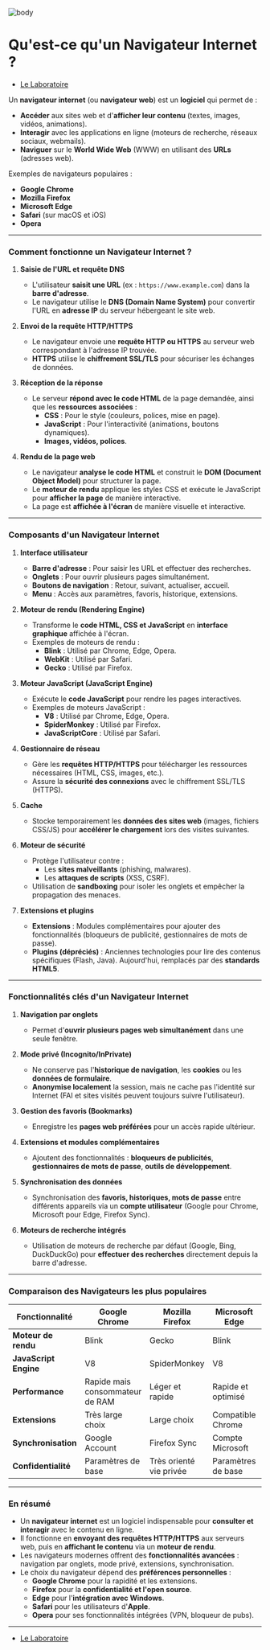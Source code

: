 ![body](https://banzaihobby.com/cdn/shop/files/Aoshima_Initial_D_Takumi_Fujiwara_AE86_Trueno_Project_D_Specification_-_BanzaiHobby-254450.jpg?v=1717061182&width=1100)

# **Qu'est-ce qu'un Navigateur Internet ?** 

- [Le Laboratoire](./Docs.md)

Un **navigateur internet** (ou **navigateur web**) est un **logiciel** qui permet de :  
- **Accéder** aux sites web et d'**afficher leur contenu** (textes, images, vidéos, animations).  
- **Interagir** avec les applications en ligne (moteurs de recherche, réseaux sociaux, webmails).  
- **Naviguer** sur le **World Wide Web** (WWW) en utilisant des **URLs** (adresses web).  

Exemples de navigateurs populaires :  
- **Google Chrome**  
- **Mozilla Firefox**  
- **Microsoft Edge**  
- **Safari** (sur macOS et iOS)  
- **Opera**  

---

### **Comment fonctionne un Navigateur Internet ?**  

1. **Saisie de l'URL et requête DNS**  
   - L'utilisateur **saisit une URL** (ex : `https://www.example.com`) dans la **barre d'adresse**.  
   - Le navigateur utilise le **DNS (Domain Name System)** pour convertir l'URL en **adresse IP** du serveur hébergeant le site web.  

2. **Envoi de la requête HTTP/HTTPS**  
   - Le navigateur envoie une **requête HTTP ou HTTPS** au serveur web correspondant à l'adresse IP trouvée.  
   - **HTTPS** utilise le **chiffrement SSL/TLS** pour sécuriser les échanges de données.  

3. **Réception de la réponse**  
   - Le serveur **répond avec le code HTML** de la page demandée, ainsi que les **ressources associées** :  
     - **CSS** : Pour le style (couleurs, polices, mise en page).  
     - **JavaScript** : Pour l'interactivité (animations, boutons dynamiques).  
     - **Images, vidéos, polices**.  

4. **Rendu de la page web**  
   - Le navigateur **analyse le code HTML** et construit le **DOM (Document Object Model)** pour structurer la page.  
   - Le **moteur de rendu** applique les styles CSS et exécute le JavaScript pour **afficher la page** de manière interactive.  
   - La page est **affichée à l'écran** de manière visuelle et interactive.  

---

### **Composants d'un Navigateur Internet**  

1. **Interface utilisateur**  
   - **Barre d'adresse** : Pour saisir les URL et effectuer des recherches.  
   - **Onglets** : Pour ouvrir plusieurs pages simultanément.  
   - **Boutons de navigation** : Retour, suivant, actualiser, accueil.  
   - **Menu** : Accès aux paramètres, favoris, historique, extensions.  

2. **Moteur de rendu (Rendering Engine)**  
   - Transforme le **code HTML, CSS et JavaScript** en **interface graphique** affichée à l'écran.  
   - Exemples de moteurs de rendu :  
     - **Blink** : Utilisé par Chrome, Edge, Opera.  
     - **WebKit** : Utilisé par Safari.  
     - **Gecko** : Utilisé par Firefox.  

3. **Moteur JavaScript (JavaScript Engine)**  
   - Exécute le **code JavaScript** pour rendre les pages interactives.  
   - Exemples de moteurs JavaScript :  
     - **V8** : Utilisé par Chrome, Edge, Opera.  
     - **SpiderMonkey** : Utilisé par Firefox.  
     - **JavaScriptCore** : Utilisé par Safari.  

4. **Gestionnaire de réseau**  
   - Gère les **requêtes HTTP/HTTPS** pour télécharger les ressources nécessaires (HTML, CSS, images, etc.).  
   - Assure la **sécurité des connexions** avec le chiffrement SSL/TLS (HTTPS).  

5. **Cache**  
   - Stocke temporairement les **données des sites web** (images, fichiers CSS/JS) pour **accélérer le chargement** lors des visites suivantes.  

6. **Moteur de sécurité**  
   - Protège l'utilisateur contre :  
     - Les **sites malveillants** (phishing, malwares).  
     - Les **attaques de scripts** (XSS, CSRF).  
   - Utilisation de **sandboxing** pour isoler les onglets et empêcher la propagation des menaces.  

7. **Extensions et plugins**  
   - **Extensions** : Modules complémentaires pour ajouter des fonctionnalités (bloqueurs de publicité, gestionnaires de mots de passe).  
   - **Plugins (dépréciés)** : Anciennes technologies pour lire des contenus spécifiques (Flash, Java). Aujourd'hui, remplacés par des **standards HTML5**.  

---

### **Fonctionnalités clés d'un Navigateur Internet**  

1. **Navigation par onglets**  
   - Permet d'**ouvrir plusieurs pages web simultanément** dans une seule fenêtre.  

2. **Mode privé (Incognito/InPrivate)**  
   - Ne conserve pas l'**historique de navigation**, les **cookies** ou les **données de formulaire**.  
   - **Anonymise localement** la session, mais ne cache pas l'identité sur Internet (FAI et sites visités peuvent toujours suivre l'utilisateur).  

3. **Gestion des favoris (Bookmarks)**  
   - Enregistre les **pages web préférées** pour un accès rapide ultérieur.  

4. **Extensions et modules complémentaires**  
   - Ajoutent des fonctionnalités : **bloqueurs de publicités**, **gestionnaires de mots de passe**, **outils de développement**.  

5. **Synchronisation des données**  
   - Synchronisation des **favoris, historiques, mots de passe** entre différents appareils via un **compte utilisateur** (Google pour Chrome, Microsoft pour Edge, Firefox Sync).  

6. **Moteurs de recherche intégrés**  
   - Utilisation de moteurs de recherche par défaut (Google, Bing, DuckDuckGo) pour **effectuer des recherches** directement depuis la barre d'adresse.  

---

### **Comparaison des Navigateurs les plus populaires**  

| **Fonctionnalité**    | **Google Chrome**     | **Mozilla Firefox**     | **Microsoft Edge**      | **Safari**              | **Opera**               |
|-----------------------|-----------------------|--------------------------|--------------------------|--------------------------|--------------------------|
| **Moteur de rendu**   | Blink                  | Gecko                    | Blink                    | WebKit                   | Blink                    |
| **JavaScript Engine** | V8                     | SpiderMonkey              | V8                       | JavaScriptCore            | V8                       |
| **Performance**       | Rapide mais consommateur de RAM | Léger et rapide        | Rapide et optimisé       | Rapide sur macOS/iOS     | Rapide et léger           |
| **Extensions**        | Très large choix        | Large choix               | Compatible Chrome         | Limité à Safari App Store | Compatible Chrome         |
| **Synchronisation**   | Google Account          | Firefox Sync              | Compte Microsoft          | Compte iCloud             | Compte Opera              |
| **Confidentialité**   | Paramètres de base      | Très orienté vie privée   | Paramètres de base        | Bonne protection          | VPN intégré               |

---

### **En résumé**  
- Un **navigateur internet** est un logiciel indispensable pour **consulter et interagir** avec le contenu en ligne.  
- Il fonctionne en **envoyant des requêtes HTTP/HTTPS** aux serveurs web, puis en **affichant le contenu** via un **moteur de rendu**.  
- Les navigateurs modernes offrent des **fonctionnalités avancées** : navigation par onglets, mode privé, extensions, synchronisation.  
- Le choix du navigateur dépend des **préférences personnelles** :  
  - **Google Chrome** pour la rapidité et les extensions.  
  - **Firefox** pour la **confidentialité et l'open source**.  
  - **Edge** pour l'**intégration avec Windows**.  
  - **Safari** pour les utilisateurs d'**Apple**.  
  - **Opera** pour ses fonctionnalités intégrées (VPN, bloqueur de pubs).

---
- [Le Laboratoire](./Docs.md)
